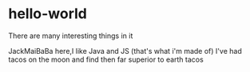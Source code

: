 # hello-world
There are many interesting things in it

JackMaiBaBa here,I like Java and JS (that's what i'm made of) 
I've had tacos on the moon and find then far superior to earth tacos

